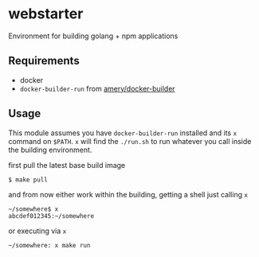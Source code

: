 # webstarter

Environment for building golang + npm applications

## Requirements

* docker
* `docker-builder-run` from [amery/docker-builder](https://github.com/amery/docker-builder)

## Usage

This module assumes you have `docker-builder-run` installed and its `x` command on `$PATH`.
`x` will find the `./run.sh` to run whatever you call inside the building environment.

first pull the latest base build image
```
$ make pull
```

and from now either work within the building, getting a shell just calling `x`
```
~/somewhere$ x
abcdef012345:~/somewhere
```

or executing via `x`
```
~/somewhere: x make run
```
